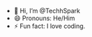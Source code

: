 - 👋 Hi, I’m @TechhSpark
- 😄 Pronouns: He/Him
- ⚡ Fun fact: I love coding.

<!---
TechhSpark/TechhSpark is a ✨ special ✨ repository because its `README.md` (this file) appears on your GitHub profile.
You can click the Preview link to take a look at your changes.
--->
